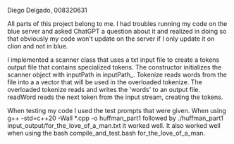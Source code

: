 Diego Delgado, 008320631

All parts of this project belong to me. I had troubles running my code on the blue server and asked ChatGPT a question 
about it and realized in doing so that obviously my code won't update on the server if I only update it on clion and not
in blue. 

I implemented a scanner class that uses a txt input file to create a tokens output file that contains specialized tokens.
The constructor initializes the scanner object with inputPath in inputPath_. Tokenize reads words from the file into a 
a vector that will be used in the overloaded tokenize. The overloaded tokenize reads and writes the 'words' to an output
file. readWord reads the next token from the input stream, creating the tokens.

When testing my code I used the test prompts that were given. When using g++ -std=c++20 -Wall *.cpp -o huffman_part1 
followed by ./huffman_part1 input_output/for_the_love_of_a_man.txt it worked well. It also worked well when using the 
bash compile_and_test.bash for_the_love_of_a_man.
